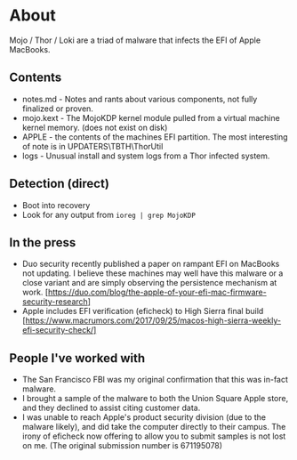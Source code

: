 # About

Mojo / Thor / Loki are a triad of malware that infects the EFI of Apple MacBooks.

## Contents

* notes.md - Notes and rants about various components, not fully finalized or proven.
* mojo.kext - The MojoKDP kernel module pulled from a virtual machine kernel memory.  (does not exist on disk)
* APPLE - the contents of the machines EFI partition.  The most interesting of note is in UPDATERS\\TBTH\\ThorUtil
* logs - Unusual install and system logs from a Thor infected system.

## Detection (direct)

* Boot into recovery
* Look for any output from `ioreg | grep MojoKDP`

## In the press

* Duo security recently published a paper on rampant EFI on MacBooks not updating.  I believe these machines may well have this malware or a close variant and are simply observing the persistence mechanism at work.  [https://duo.com/blog/the-apple-of-your-efi-mac-firmware-security-research]
* Apple includes EFI verification (eficheck) to High Sierra final build [https://www.macrumors.com/2017/09/25/macos-high-sierra-weekly-efi-security-check/]

## People I've worked with

* The San Francisco FBI was my original confirmation that this was in-fact malware.
* I brought a sample of the malware to both the Union Square Apple store, and they declined to assist citing customer data.
* I was unable to reach Apple's product security division (due to the malware likely), and did take the computer directly to their campus.  The irony of eficheck now offering to allow you to submit samples is not lost on me.  (The original submission number is 671195078)
